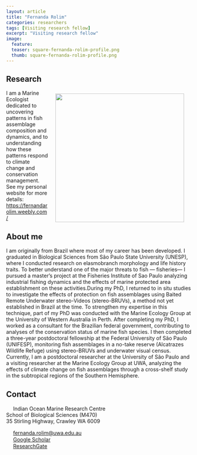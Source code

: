```yaml
---
layout: article
title: "Fernanda Rolim"
categories: researchers
tags: [Visiting research fellow]
excerpt: "Visiting research fellow"
image:
  feature: 
  teaser: square-fernanda-rolim-profile.png
  thumb: square-fernanda-rolim-profile.png
---
```

## Research

<img class="philprofile" src='/images/square-fernanda-rolim-profile.png' align='right' width="350" hspace="20" vspace="10">

I am a Marine Ecologist dedicated to uncovering patterns in fish assemblage composition and dynamics, and to understanding how these patterns respond to climate change and conservation management.
See my personal website for more details: https://fernandarolim.weebly.com/

## About me

I am originally from Brazil where most of my career has been developed. I graduated in Biological Sciences from São Paulo State University (UNESP), where I conducted research on elasmobranch morphology and life history traits. To better understand one of the major threats to fish — fisheries— I pursued a master’s project at the Fisheries Institute of Sao Paulo analyzing industrial fishing dynamics and the effects of marine protected area establishment on these activities.During my PhD, I returned to in situ studies to investigate the effects of protection on fish assemblages using Baited Remote Underwater stereo-Videos (stereo-BRUVs), a method not yet established in Brazil at the time. To strengthen my expertise in this technique, part of my PhD was conducted with the Marine Ecology Group at the University of Western Australia in Perth.
After completing my PhD, I worked as a consultant for the Brazilian federal government, contributing to analyses of the conservation status of marine fish species. I then completed a three-year postdoctoral fellowship at the Federal University of São Paulo (UNIFESP), monitoring fish assemblages in a no-take reserve (Alcatrazes Wildlife Refuge) using stereo-BRUVs and underwater visual census.
Currently, I am a postdoctoral researcher at the University of São Paulo and a visiting researcher at the Marine Ecology Group at UWA, analyzing the effects of climate change on fish assemblages through a cross-shelf study in the subtropical regions of the Southern Hemisphere.

## Contact
<img src='/images/icons/building-regular.svg' width="15px"> Indian Ocean Marine Research Centre <br>
School of Biological Sciences (M470)<br>
35 Stirling Highway, Crawley WA 6009

<img src='/images/icons/envelope-regular.svg' width="15px"> <a href="mailto:fernanda.rolim@uwa.edu.au"> fernanda.rolim@uwa.edu.au</a><br>
<img src='/images/icons/google-brands.svg' width="15px"> <a href="https://scholar.google.com/citations?user=oKXj_b4AAAAJ&hl=en&inst=3028249956058794315">Google Scholar</a><br>
<img src='/images/icons/researchgate-brands.svg' width="15px"> <a href="https://www.researchgate.net/profile/Fernanda-Rolim"> ResearchGate</a><br>
